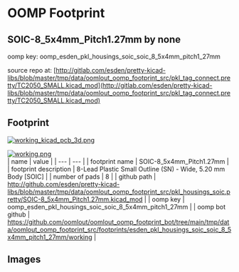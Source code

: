 # OOMP Footprint  
## SOIC-8_5x4mm_Pitch1.27mm  by none  
  
oomp key: oomp_esden_pkl_housings_soic_soic_8_5x4mm_pitch1_27mm  
  
source repo at: [http://gitlab.com/esden/pretty-kicad-libs/blob/master/tmp/data/oomlout_oomp_footprint_src/pkl_tag_connect.pretty/TC2050_SMALL.kicad_mod](http://gitlab.com/esden/pretty-kicad-libs/blob/master/tmp/data/oomlout_oomp_footprint_src/pkl_tag_connect.pretty/TC2050_SMALL.kicad_mod)  
## Footprint  
  
[![working_kicad_pcb_3d.png](working_kicad_pcb_3d_600.png)](working_kicad_pcb_3d.png)  
  
[![working.png](working_600.png)](working.png)  
| name | value | 
| --- | --- | 
| footprint name | SOIC-8_5x4mm_Pitch1.27mm | 
| footprint description | 8-Lead Plastic Small Outline (SN) - Wide, 5.20 mm Body [SOIC] | 
| number of pads | 8 | 
| github path | http://github.com/esden/pretty-kicad-libs/blob/master/tmp/data/oomlout_oomp_footprint_src/pkl_housings_soic.pretty/SOIC-8_5x4mm_Pitch1.27mm.kicad_mod | 
| oomp key | oomp_esden_pkl_housings_soic_soic_8_5x4mm_pitch1_27mm | 
| oomp bot github | https://github.com/oomlout/oomlout_oomp_footprint_bot/tree/main/tmp/data/oomlout_oomp_footprint_src/footprints/esden_pkl_housings_soic_soic_8_5x4mm_pitch1_27mm/working | 
## Images  
